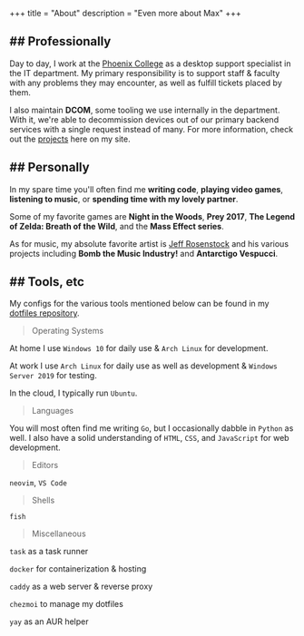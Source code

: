 +++
title = "About"
description = "Even more about Max"
+++

## \#\# Professionally

Day to day, I work at the [Phoenix College](https://phoenixcollege.edu) as a desktop support specialist in the IT department. My primary responsibility is to support staff & faculty with any problems they may encounter, as well as fulfill tickets placed by them.

I also maintain **DCOM**, some tooling we use internally in the department. With it, we're able to decommission devices out of our primary backend services with a single request instead of many. For more information, check out the <a href="/projects">projects</a> here on my site.

## \#\# Personally

In my spare time you'll often find me **writing code**, **playing video games**, **listening to music**, or **spending time with my lovely partner**.

Some of my favorite games are **Night in the Woods**, **Prey 2017**, **The Legend of Zelda: Breath of the Wild**, and the **Mass Effect series**.

As for music, my absolute favorite artist is [Jeff Rosenstock](https://en.wikipedia.org/wiki/Jeff_Rosenstock) and his various projects including **Bomb the Music Industry!** and **Antarctigo Vespucci**.

## \#\# Tools, etc

My configs for the various tools mentioned below can be found in my [dotfiles repository](https://github.com/maxreiter/dotfiles).


> Operating Systems

At home I use `Windows 10` for daily use & `Arch Linux` for development.

At work I use `Arch Linux` for daily use as well as development & `Windows Server 2019` for testing.

In the cloud, I typically run `Ubuntu`.

> Languages

You will most often find me writing `Go`, but I occasionally dabble in `Python` as well. I also have a solid understanding of `HTML`, `CSS`, and `JavaScript` for web development.

> Editors

`neovim`, `VS Code`

> Shells

`fish`

> Miscellaneous

`task` as a task runner

`docker` for containerization & hosting

`caddy` as a web server & reverse proxy

`chezmoi` to manage my dotfiles

`yay` as an AUR helper

